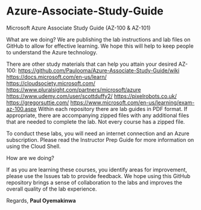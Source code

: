 # Azure-Associate-Study-Guide
Microsoft Azure Associate Study Guide (AZ-100 &amp; AZ-101)

What are we doing?
We are publishing the lab instructions and lab files on GitHub to allow for effective learning. We hope this will help to keep people to understand the Azure technology.

There are other study materials that can help you attain your desired AZ-100:
https://github.com/Paulooma/Azure-Associate-Study-Guide/wiki
https://docs.microsoft.com/en-us/learn/
https://cloudsociety.microsoft.com/
https://www.pluralsight.com/partners/microsoft/azure
https://www.udemy.com/user/scottduffy2/
https://pixelrobots.co.uk/
https://gregorsuttie.com/
https://www.microsoft.com/en-us/learning/exam-az-100.aspx
Within each repository there are lab guides in PDF format. If appropriate, there are accompanying zipped files with any additional files that are needed to complete the lab. Not every course has a zipped file.

To conduct these labs, you will need an internet connection and an Azure subscription. Please read the Instructor Prep Guide for more information on using the Cloud Shell.

How are we doing?

If as you are learning these courses, you identify areas for improvement, please use the Issues tab to provide feedback.
We hope using this GitHub repository brings a sense of collaboration to the labs and improves the overall quality of the lab experience.

Regards,
**Paul Oyemakinwa**
